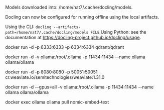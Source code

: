 Models downloaded into: /home/nat7/.cache/docling/models.

Docling can now be configured for running offline using the local artifacts.

 Using the CLI: `docling --artifacts-path=/home/nat7/.cache/docling/models FILE` 
 Using Python: see the documentation at <https://docling-project.github.io/docling/usage>.


docker run -d -p 6333:6333 -p 6334:6334 qdrant/qdrant

docker run -d -v ollama:/root/.ollama -p 11434:11434 --name ollama ollama/ollama

docker run -d -p 8080:8080 -p 50051:50051 cr.weaviate.io/semitechnologies/weaviate:1.31.0



docker run -d --gpus=all -v ollama:/root/.ollama -p 11434:11434 --name ollama ollama/ollama

docker exec ollama ollama pull nomic-embed-text
